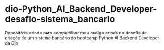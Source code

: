 # dio-Python_AI_Backend_Developer-desafio-sistema_bancario
Repositório criado para compartilhar meu código criado no desafio de criação de um sistema bancário do bootcamp Python AI Backend Developer da Dio

